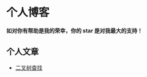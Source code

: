 
# 个人博客
**如对你有帮助是我的荣幸，你的 star 是对我最大的支持！**


## 个人文章
- [二叉树查找](https://github.com/damonCY/blog/issues/1)
